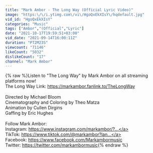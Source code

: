 ```yaml
---
title: "Mark Ambor - The Long Way (Official Lyric Video)"
image: "https:\/\/i.ytimg.com\/vi\/HgoQxEkXIsY\/hqdefault.jpg"
vid_id: "HgoQxEkXIsY"
categories: "Music"
tags: ["Ambor","(Official","Lyric"]
date: "2021-10-17T19:59:51+03:00"
vid_date: "2021-09-14T16:00:11Z"
duration: "PT2M23S"
viewcount: "71146"
likeCount: "5032"
dislikeCount: "17"
channel: "Mark Ambor"
---
```

{% raw %}Listen to &quot;The Long Way&quot; by Mark Ambor on all streaming platforms now!<br />The Long Way Link: <a rel="nofollow" target="blank" href="https://markambor.fanlink.to/TheLongWay">https://markambor.fanlink.to/TheLongWay</a><br /><br />Directed by Michael Bloom<br />Cinematography and Coloring by Theo Matza<br />Animation by Cullen Dirgins<br />Gaffing by Eric Hughes<br /><br />Follow Mark Ambor:<br />Instagram: <a rel="nofollow" target="blank" href="https://www.instagram.com/markambor/?...">https://www.instagram.com/markambor/?...</a><br />TikTok: <a rel="nofollow" target="blank" href="https://www.tiktok.com/@markambor?lan...">https://www.tiktok.com/@markambor?lan...</a><br />Facebook: <a rel="nofollow" target="blank" href="https://www.facebook.com/Markambormusic">https://www.facebook.com/Markambormusic</a><br />Twitter: <a rel="nofollow" target="blank" href="https://twitter.com/markambormusic">https://twitter.com/markambormusic</a>{% endraw %}

